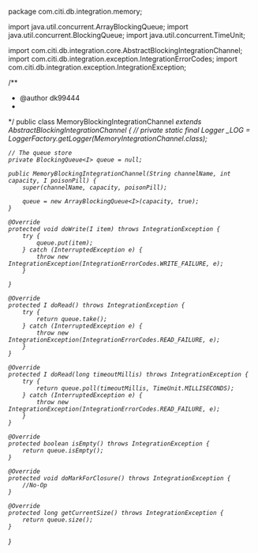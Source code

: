 package com.citi.db.integration.memory;

import java.util.concurrent.ArrayBlockingQueue;
import java.util.concurrent.BlockingQueue;
import java.util.concurrent.TimeUnit;

import com.citi.db.integration.core.AbstractBlockingIntegrationChannel;
import com.citi.db.integration.exception.IntegrationErrorCodes;
import com.citi.db.integration.exception.IntegrationException;

/**
 * @author dk99444
 *
 */
public class MemoryBlockingIntegrationChannel<I> extends AbstractBlockingIntegrationChannel<I> {
	//	private static final Logger _LOG = LoggerFactory.getLogger(MemoryIntegrationChannel.class);

	// The queue store
	private BlockingQueue<I> queue = null;

	public MemoryBlockingIntegrationChannel(String channelName, int capacity, I poisonPill) {
		super(channelName, capacity, poisonPill);

		queue = new ArrayBlockingQueue<I>(capacity, true);
	}

	@Override
	protected void doWrite(I item) throws IntegrationException {
		try {
			queue.put(item);
		} catch (InterruptedException e) {
			throw new IntegrationException(IntegrationErrorCodes.WRITE_FAILURE, e);
		}

	}

	@Override
	protected I doRead() throws IntegrationException {
		try {
			return queue.take();
		} catch (InterruptedException e) {
			throw new IntegrationException(IntegrationErrorCodes.READ_FAILURE, e);
		}
	}

	@Override
	protected I doRead(long timeoutMillis) throws IntegrationException {
		try {
			return queue.poll(timeoutMillis, TimeUnit.MILLISECONDS);
		} catch (InterruptedException e) {
			throw new IntegrationException(IntegrationErrorCodes.READ_FAILURE, e);
		}
	}

	@Override
	protected boolean isEmpty() throws IntegrationException {
		return queue.isEmpty();
	}

	@Override
	protected void doMarkForClosure() throws IntegrationException {
		//No-Op
	}

	@Override
	protected long getCurrentSize() throws IntegrationException {
		return queue.size();
	}

}
